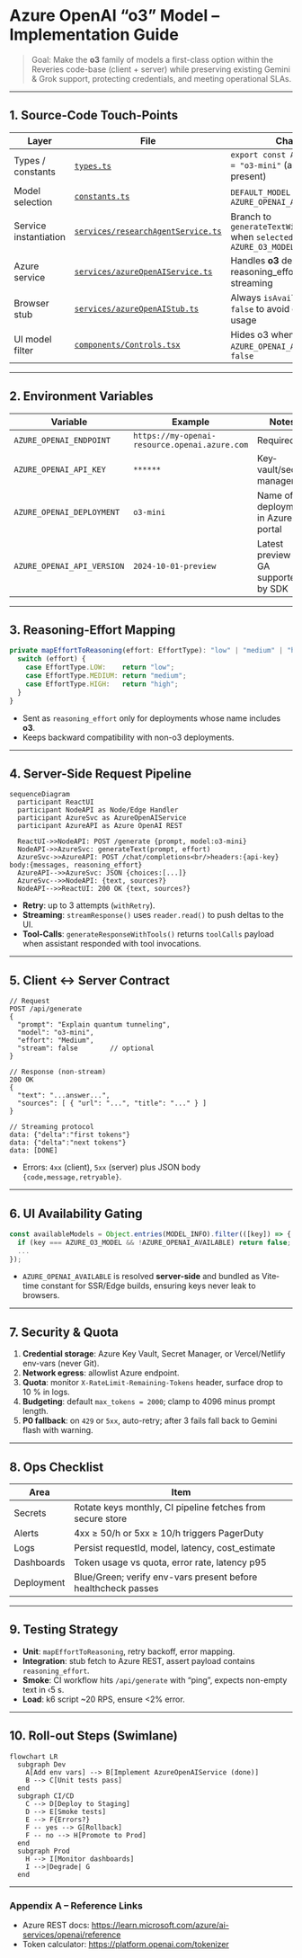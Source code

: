 # Azure OpenAI “o3” Model – Implementation Guide

> Goal: Make the **o3** family of models a first-class option within the Reveries code-base (client + server) while preserving existing Gemini & Grok support, protecting credentials, and meeting operational SLAs.

---

## 1. Source-Code Touch-Points

| Layer | File | Change |
|-------|------|--------|
| Types / constants | [`types.ts`](../types.ts) | `export const AZURE_O3_MODEL = "o3-mini"` (already present) |
| Model selection | [`constants.ts`](../constants.ts) | `DEFAULT_MODEL` chooses o3 if `AZURE_OPENAI_AVAILABLE` |
| Service instantiation | [`services/researchAgentService.ts`](../services/researchAgentService.ts) | Branch to `generateTextWithAzureOpenAI` when `selectedModel === AZURE_O3_MODEL` |
| Azure service | [`services/azureOpenAIService.ts`](../services/azureOpenAIService.ts) | Handles **o3** deployment, reasoning_effort, retry, streaming |
| Browser stub | [`services/azureOpenAIStub.ts`](../services/azureOpenAIStub.ts) | Always `isAvailable() === false` to avoid client-side usage |
| UI model filter | [`components/Controls.tsx`](../components/Controls.tsx) | Hides o3 when `AZURE_OPENAI_AVAILABLE` is `false` |

---

## 2. Environment Variables

| Variable | Example | Notes |
|----------|---------|-------|
| `AZURE_OPENAI_ENDPOINT` | `https://my-openai-resource.openai.azure.com` | Required |
| `AZURE_OPENAI_API_KEY` | `******` | Key‐vault/secret manager |
| `AZURE_OPENAI_DEPLOYMENT` | `o3-mini` | Name of deployment in Azure portal |
| `AZURE_OPENAI_API_VERSION` | `2024-10-01-preview` | Latest preview or GA supported by SDK |

---

## 3. Reasoning-Effort Mapping

```ts
private mapEffortToReasoning(effort: EffortType): "low" | "medium" | "high" {
  switch (effort) {
    case EffortType.LOW:    return "low";
    case EffortType.MEDIUM: return "medium";
    case EffortType.HIGH:   return "high";
  }
}
```

* Sent as `reasoning_effort` only for deployments whose name includes **o3**.
* Keeps backward compatibility with non-o3 deployments.

---

## 4. Server-Side Request Pipeline

```mermaid
sequenceDiagram
  participant ReactUI
  participant NodeAPI as Node/Edge Handler
  participant AzureSvc as AzureOpenAIService
  participant AzureAPI as Azure OpenAI REST

  ReactUI->>NodeAPI: POST /generate {prompt, model:o3-mini}
  NodeAPI->>AzureSvc: generateText(prompt, effort)
  AzureSvc->>AzureAPI: POST /chat/completions<br/>headers:{api-key} body:{messages, reasoning_effort}
  AzureAPI-->>AzureSvc: JSON {choices:[...]}
  AzureSvc-->>NodeAPI: {text, sources?}
  NodeAPI-->>ReactUI: 200 OK {text, sources?}
```

* **Retry**: up to 3 attempts (`withRetry`).
* **Streaming**: `streamResponse()` uses `reader.read()` to push deltas to the UI.
* **Tool-Calls**: `generateResponseWithTools()` returns `toolCalls` payload when assistant responded with tool invocations.

---

## 5. Client ↔ Server Contract

```jsonc
// Request
POST /api/generate
{
  "prompt": "Explain quantum tunneling",
  "model": "o3-mini",
  "effort": "Medium",
  "stream": false        // optional
}

// Response (non-stream)
200 OK
{
  "text": "...answer...",
  "sources": [ { "url": "...", "title": "..." } ]
}

// Streaming protocol
data: {"delta":"first tokens"}
data: {"delta":"next tokens"}
data: [DONE]
```

* Errors: `4xx` (client), `5xx` (server) plus JSON body `{code,message,retryable}`.

---

## 6. UI Availability Gating

```ts
const availableModels = Object.entries(MODEL_INFO).filter(([key]) => {
  if (key === AZURE_O3_MODEL && !AZURE_OPENAI_AVAILABLE) return false;
  ...
});
```

* `AZURE_OPENAI_AVAILABLE` is resolved **server-side** and bundled as Vite‐time constant for SSR/Edge builds, ensuring keys never leak to browsers.

---

## 7. Security & Quota

1. **Credential storage**: Azure Key Vault, Secret Manager, or Vercel/Netlify env-vars (never Git).
2. **Network egress**: allowlist Azure endpoint.
3. **Quota**: monitor `X-RateLimit-Remaining-Tokens` header, surface drop to 10 % in logs.
4. **Budgeting**: default `max_tokens = 2000`; clamp to 4096 minus prompt length.
5. **P0 fallback**: on `429` or `5xx`, auto-retry; after 3 fails fall back to Gemini flash with warning.

---

## 8. Ops Checklist

| Area | Item |
|------|------|
| Secrets | Rotate keys monthly, CI pipeline fetches from secure store |
| Alerts | 4xx ≥ 50/h or 5xx ≥ 10/h triggers PagerDuty |
| Logs | Persist requestId, model, latency, cost_estimate |
| Dashboards | Token usage vs quota, error rate, latency p95 |
| Deployment | Blue/Green; verify env-vars present before healthcheck passes |

---

## 9. Testing Strategy

* **Unit**: `mapEffortToReasoning`, retry backoff, error mapping.
* **Integration**: stub fetch to Azure REST, assert payload contains `reasoning_effort`.
* **Smoke**: CI workflow hits `/api/generate` with “ping”, expects non-empty text in ‹5 s.
* **Load**: k6 script ~20 RPS, ensure <2% error.

---

## 10. Roll-out Steps (Swimlane)

```mermaid
flowchart LR
  subgraph Dev
    A[Add env vars] --> B[Implement AzureOpenAIService (done)]
    B --> C[Unit tests pass]
  end
  subgraph CI/CD
    C --> D[Deploy to Staging]
    D --> E[Smoke tests]
    E --> F{Errors?}
    F -- yes --> G[Rollback]
    F -- no --> H[Promote to Prod]
  end
  subgraph Prod
    H --> I[Monitor dashboards]
    I -->|Degrade| G
  end
```

---

### Appendix A – Reference Links
* Azure REST docs: <https://learn.microsoft.com/azure/ai-services/openai/reference>
* Token calculator: <https://platform.openai.com/tokenizer>
